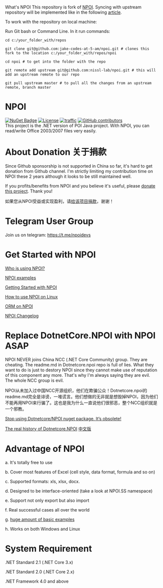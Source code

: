 What's NPOI
This repository is fork of [NPOI](https://github.com/nissl-lab/npoi). Syncing with upstream repository will be implemented like in the following [article](https://medium.com/sweetmeat/how-to-keep-a-downstream-git-repository-current-with-upstream-repository-changes-10b76fad6d97).

To work with the repository on local machine:

Run Git bash or Command Line. In it run commands:

`cd c:/your_folder_with/repos`

`git clone git@github.com:jake-codes-at-5-am/npoi.git # clones this fork to the location c:/your_folder_with/repos/npoi`

`cd npoi # to get into the folder with the repo`

`git remote add upstream git@github.com:nissl-lab/npoi.git # this will add an upstream remote to our repo`

`git pull upstream master # to pull all the changes from an upstream remote, branch master`



NPOI
===================
[![NuGet Badge](https://buildstats.info/nuget/NPOI)](https://www.nuget.org/packages/NPOI)
[![License](https://img.shields.io/badge/License-Apache%202.0-blue.svg?style=flat-square&logo=Apache)](LICENSE)
[![traffic](https://api.segment.io/v1/pixel/track?data=ewogICJ3cml0ZUtleSI6ICJBV2NjaWd1UkhKODBuNkJ4WlI4cHRaRzBINzY0RmJObCIsCiAgInVzZXJJZCI6ICJ0b255cXVzIiwKICAiZXZlbnQiOiAiTlBPSSBIb21lcGFnZSIKfQ==
)](#)
<a href="https://github.com/nissl-lab/npoi/graphs/contributors">
    <img
      src="https://img.shields.io/github/contributors/nissl-lab/npoi?logo=github&label=contributors"
      alt="GitHub contributors"
    />
  </a>
<br />
This project is the .NET version of POI Java project. With NPOI, you can read/write Office 2003/2007 files very easily.<br />

About Donation 关于捐款
============
Since Github sponsorship is not supported in China so far, it's hard to get donation from Github channel. I'm strictly limiting my contribution time on NPOI these 2 years although it looks to be still maintained well. 

If you profits/benefits from NPOI and you believe it's useful, please [donate this project](https://github.com/nissl-lab/npoi/discussions/923). Thank you!

如果您从NPOI受益或实现盈利，请[给该项目捐款](https://github.com/nissl-lab/npoi/discussions/923)，谢谢！


Telegram User Group
================
Join us on telegram: https://t.me/npoidevs

Get Started with NPOI
============
[Who is using NPOI?](https://github.com/nissl-lab/npoi/issues/705)

[NPOI examples](https://github.com/nissl-lab/npoi-examples)

[Getting Started with NPOI](https://github.com/nissl-lab/npoi/wiki/Getting-Started-with-NPOI)

[How to use NPOI on Linux](https://github.com/nissl-lab/npoi/wiki/How-to-use-NPOI-on-Linux)

[ORM on NPOI](https://github.com/nissl-lab/npoi/wiki/ORM-on-NPOI)

[NPOI Changelog](https://github.com/nissl-lab/npoi/wiki/Changelog)

Replace DotnetCore.NPOI with NPOI ASAP
===========
NPOI NEVER joins China NCC (.NET Core Community) group. They are cheating. The readme.md in Dotnetcore.npoi repo is full of lies. What they want to do is just to destory NPOI since they cannot make use of reputation of this component any more. That's why I'm always saying they are evil. The whole NCC group is evil. 

NPOI从未加入过中国NCC开源组织，他们在欺骗公众！Dotnetcore.npoi的readme.md完全是诽谤，一堆谎言。他们想做的无非就是想毁掉NPOI，因为他们不能再用NPOI来行骗了。这也是我为什么一直说他们很邪恶，整个NCC组织就是一个邪教。

[Stop using Dotnetcore/NPOI nuget package. It’s obsolete!](https://tonyqus.medium.com/stop-using-dotnetcore-npoi-nuget-package-its-too-obsolete-6d0aeedb3319)

[The real history of Dotnetcore.NPOI](https://tonyqus.medium.com/the-real-history-of-dotnetcore-npoi-999bb5e140c7) [中文版](https://zhuanlan.zhihu.com/p/506975972)

Advantage of NPOI
=================
a. It's totally free to use

b. Cover most features of Excel (cell style, data format, formula and so on)

c. Supported formats: xls, xlsx, docx.

d. Designed to be interface-oriented (take a look at NPOI.SS namespace)

e. Support not only export but also import

f. Real successful cases all over the world

g. [huge amount of basic examples](https://github.com/nissl-lab/npoi-examples)

h. Works on both Windows and Linux 


System Requirement
===================
.NET Standard 2.1 (.NET Core 3.x)

.NET Standard 2.0 (.NET Core 2.x)

.NET Framework 4.0 and above
